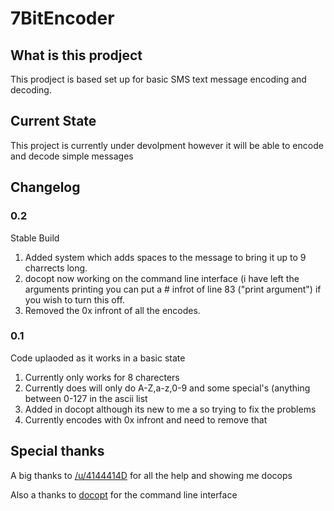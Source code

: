 # 7BitEncoder
## What is this prodject

This prodject is based set up for basic SMS text message encoding and decoding.

## Current State

This project is currently under devolpment however it will be able to encode and decode simple messages

## Changelog

### 0.2

Stable Build

1. Added system which adds spaces to the message to bring it up to 9 charrects long.
2. docopt now working on the command line interface (i have left the arguments printing you can put a # infrot of line 83 ("print argument") if you wish to turn this off.
3. Removed the 0x infront of all the encodes.

### 0.1

Code uplaoded as it works in a basic state
1. Currently only works for 8 charecters
2. Currently does will only do A-Z,a-z,0-9 and some special's (anything between 0-127 in the ascii list
3. Added in docopt although its new to me a so trying to fix the problems
4. Currently encodes with 0x infront and need to remove that

## Special thanks

A big thanks to [/u/4144414D](https://github.com/4144414D) for all the help and showing me docops

Also a thanks to [docopt](http://docopt.org/) for the command line interface 
